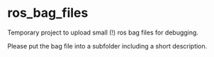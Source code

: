 # ros_bag_files

Temporary project to upload small (!) ros bag files for debugging.

Please put the bag file into a subfolder including a short description.
